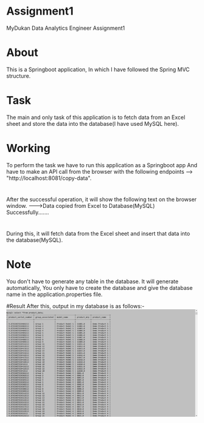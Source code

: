 # Assignment1
MyDukan Data Analytics Engineer Assignment1

# About
This is a Springboot application, In which I have followed the Spring MVC structure.

# Task
The main and only task of this application is to fetch data from an Excel sheet and store the data into the database(I have used MySQL here).

# Working
To perform the task we have to run this application as a Springboot app And have to make an API call from the browser with the following endpoints
-->   "http://localhost:8081/copy-data".

#
After the successful operation, it will show the following text on the browser window.
--->Data copied from Excel to Database(MySQL) Successfully.......
# 
During this, it will fetch data from the Excel sheet and insert that data into the database(MySQL).

# Note
You don't have to generate any table in the database. It will generate automatically, You only have to create the database and give the database name in the application.properties file.

#Result
After this, output in my database is as follows:-
![image](response_snippets/MySQL_snippet.png)
